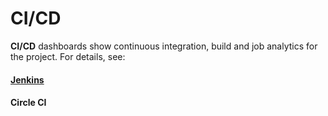 # CI/CD

**CI/CD** dashboards show continuous integration, build and job analytics for the project. For details, see:

#### [**Jenkins**](jenkins.md)

#### **Circle CI**
